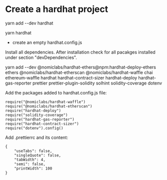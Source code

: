 # Create a hardhat project

yarn add --dev hardhat

yarn hardhat

-   create an empty hardhat.config.js

Install all dependencies. After installation check for all pacakges installed under section "devDependencies".

yarn add --dev @nomiclabs/hardhat-ethers@npm:hardhat-deploy-ethers ethers @nomiclabs/hardhat-etherscan @nomiclabs/hardhat-waffle chai ethereum-waffle hardhat hardhat-contract-sizer hardhat-deploy hardhat-gas-reporter prettier prettier-plugin-solidity solhint solidity-coverage dotenv

Add the packages added to hardhat.config.js file:

```
require("@nomiclabs/hardhat-waffle")
require("@nomiclabs/hardhat-etherscan")
require("hardhat-deploy")
require("solidity-coverage")
require("hardhat-gas-reporter")
require("hardhat-contract-sizer")
require("dotenv").config()
```

Add .prettierrc and its content:

```
{
    "useTabs": false,
    "singleQuote": false,
    "tabWidth": 4,
    "semi": false,
    "printWidth": 100
}
```
